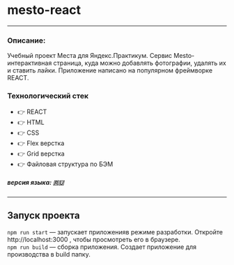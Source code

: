 # mesto-react
---

### Описание: 
Учебный проект Места для Яндекс.Практикум. Сервис Mesto-интерактивная страница, куда можно добавлять фотографии, удалять их и ставить лайки. Приложение написано на популярном фреймворке REACT.
### Технологический стек
* :point_right: REACT
* :point_right: HTML
* :point_right: CSS
* :point_right: Flex верстка
* :point_right: Grid верстка
* :point_right: Файловая структура по БЭМ
##### версия языка: :ru:
---

## Запуск проекта

`npm run start` — запускает приложенияв режиме разработки.
Откройте http://localhost:3000 , чтобы просмотреть его в браузере.  
`npm run build` — сборка приложения. Создает приложение для производства в build папку. 
